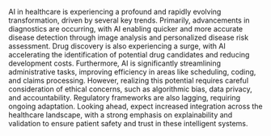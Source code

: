 AI in healthcare is experiencing a profound and rapidly evolving transformation, driven by several key trends. Primarily, advancements in diagnostics are occurring, with AI enabling quicker and more accurate disease detection through image analysis and personalized disease risk assessment. Drug discovery is also experiencing a surge, with AI accelerating the identification of potential drug candidates and reducing development costs.  Furthermore, AI is significantly streamlining administrative tasks, improving efficiency in areas like scheduling, coding, and claims processing.  However, realizing this potential requires careful consideration of ethical concerns, such as algorithmic bias, data privacy, and accountability. Regulatory frameworks are also lagging, requiring ongoing adaptation. Looking ahead, expect increased integration across the healthcare landscape, with a strong emphasis on explainability and validation to ensure patient safety and trust in these intelligent systems.